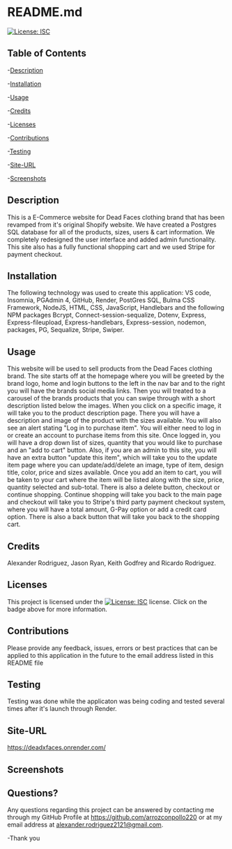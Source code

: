 
  # README.md
  
 [![License: ISC](https://img.shields.io/badge/License-ISC-blue.svg)](https://opensource.org/licenses/ISC)
  ## Table of Contents
  
 -[Description](#Description)
  
 -[Installation](#Installation)
  
 -[Usage](#Usage)
  
 -[Credits](#Credits)
  
 -[Licenses](#Licenses)
  
 -[Contributions](#Contributions)
  
 -[Testing](#Testing)
  
 -[Site-URL](#Site-URL)
  
 -[Screenshots](#Screenshots)

  ## Description
  This is a E-Commerce website for Dead Faces clothing brand that has been revamped from it's original Shopify website. We have created a Postgres SQL database for all of the products, sizes, users & cart information. We completely redesigned the user interface and added admin functionality. This site also has a fully functional shopping cart and we used Stripe for payment checkout.

  ## Installation
  The following technology was used to create this application: VS code, Insomnia, PGAdmin 4, GitHub, Render, PostGres SQL, Bulma CSS Framework, NodeJS, HTML, CSS, JavaScript, Handlebars and the following NPM packages Bcrypt, Connect-session-sequalize, Dotenv, Express, Express-fileupload, Express-handlebars, Express-session, nodemon, packages, PG, Sequalize, Stripe, Swiper.

  ## Usage
  This website will be used to sell products from the Dead Faces clothing brand. The site starts off at the homepage where you will be greeted by the brand logo, home and login buttons to the left in the nav bar and to the right you will have the brands social media links. Then you will treated to a carousel of the brands products that you can swipe through with a short description listed below the images. When you click on a specific image, it will take you to the product description page. There you will have a description and image of the product with the sizes available. You will also see an alert stating "Log in to purchase item". You will either need to log in or create an account to purchase items from this site. Once logged in, you will have a drop down list of sizes, quantity that you would like to purchase and an "add to cart" button. Also, if you are an admin to this site, you will have an extra button "update this item", which will take you to the update item page where you can update/add/delete an image, type of item, design title, color, price and sizes available. Once you add an item to cart, you will be taken to your cart where the item will be listed along with the size, price, quantity selected and sub-total. There is also a delete button, checkout or continue shopping. Continue shopping will take you back to the main page and checkout will take you to Stripe's third party payment checkout system, where you will have a total amount, G-Pay option or add a credit card option. There is also a back button that will take you back to the shopping cart.

  ## Credits
  Alexander Rodriguez, Jason Ryan, Keith Godfrey and Ricardo Rodriguez.

  ## Licenses
  This project is licensed under the [![License: ISC](https://img.shields.io/badge/License-ISC-blue.svg)](https://opensource.org/licenses/ISC) license. Click on the badge above for more information.

  ## Contributions
  Please provide any feedback, issues, errors or best practices that can be applied to this application in the future to the email address listed in this README file

  ## Testing
  Testing was done while the applicaton was being coding and tested several times after it's launch through Render.

  ## Site-URL
  https://deadxfaces.onrender.com/

  ## Screenshots
  

  ## Questions?
  Any questions regarding this project can be answered by contacting me through my GitHub Profile at https://github.com/arrozconpollo220 or at my email address at alexander.rodriguez2121@gmail.com. 

  -Thank you

